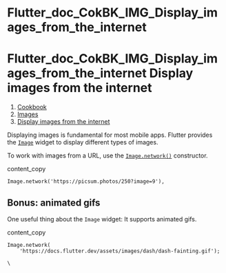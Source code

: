# Flutter_doc_CokBK_IMG_Display_images_from_the_internet
 Flutter_doc_CokBK_IMG_Display_images_from_the_internet
Display images from the internet
================================

1.  [Cookbook](https://docs.flutter.dev/cookbook)
2.  [Images](https://docs.flutter.dev/cookbook/images)
3.  [Display images from the internet](https://docs.flutter.dev/cookbook/images/network-image)

Displaying images is fundamental for most mobile apps. Flutter provides the [`Image`](https://api.flutter.dev/flutter/widgets/Image-class.html) widget to display different types of images.

To work with images from a URL, use the [`Image.network()`](https://api.flutter.dev/flutter/widgets/Image/Image.network.html) constructor.

content_copy

```
Image.network('https://picsum.photos/250?image=9'),
```

[](https://docs.flutter.dev/cookbook/images/network-image#bonus-animated-gifs)Bonus: animated gifs
--------------------------------------------------------------------------------------------------

One useful thing about the `Image` widget: It supports animated gifs.

content_copy

```
Image.network(
    'https://docs.flutter.dev/assets/images/dash/dash-fainting.gif');
```

`\
`
